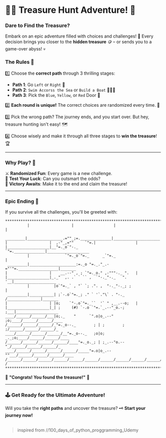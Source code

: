 # 🏴‍☠️ **Treasure Hunt Adventure!** 💎  

### **Dare to Find the Treasure?**  
Embark on an epic adventure filled with choices and challenges! 🚪 Every decision brings you closer to the **hidden treasure** 🪙 – or sends you to a game-over abyss! 💀  

### **The Rules** 📜  
1️⃣ Choose the **correct path** through 3 thrilling stages:  
   - **Path 1**: Go `Left` or `Right` 🔀  
   - **Path 2**: `Swim Accorss the Sea` or `Build a Boat` 🏊‍♂️🔨  
   - **Path 3**: Pick the `Blue`, `Yellow`, or `Red` Door 🎨  

2️⃣ **Each round is unique!** The correct choices are randomized every time. 🎲  

3️⃣ Pick the wrong path? The journey ends, and you start over. But hey, treasure hunting isn't easy! 🗺️  

4️⃣ Choose wisely and make it through all three stages to **win the treasure**! 🏆  

---

### **Why Play?** 🌟  
⚔️ **Randomized Fun**: Every game is a new challenge.  
🧠 **Test Your Luck**: Can you outsmart the odds?  
🎉 **Victory Awaits**: Make it to the end and claim the treasure!  

---

### **Epic Ending** 🌈  

If you survive all the challenges, you'll be greeted with:  

```  
*******************************************************************************
          |                   |                  |                     |
 _________|________________.=""_;=.______________|_____________________|_______
|                   |  ,-"_,=""     `"=.|                  |
|___________________|__"=._o`"-._        `"=.______________|___________________
          |                `"=._o`"=._      _`"=._                     |
 _________|_____________________:=._o "=._."_.-="'"=.__________________|_______
|                   |    __.--" , ; `"=._o." ,-"""-._ ".   |
|___________________|_._"  ,. .` ` `` ,  `"-._"-._   ". '__|___________________
          |           |o`"=._` , "` `; .". ,  "-._"-._; ;              |
 _________|___________| ;`-.o`"=._; ." ` '`."\` . "-._ /_______________|_______
|                   | |o;    `"-.o`"=._``  '` " ,__.--o;   |
|___________________|_| ;     (#) `-.o `"=.`_.--"_o.-; ;___|___________________
____/______/______/___|o;._    "      `".o|o_.--"    ;o;____/______/______/____
/______/______/______/_"=._o--._        ; | ;        ; ;/______/______/______/_
____/______/______/______/__"=._o--._   ;o|o;     _._;o;____/______/______/____
/______/______/______/______/____"=._o._; | ;_.--"o.--"_/______/______/______/_
____/______/______/______/______/_____"=.o|o_.--""___/______/______/______/____
/______/______/______/______/______/______/______/______/______/______/_____ /
*******************************************************************************
```  

🎊 **"Congrats! You found the treasure!"** 🎊  

---

### 🕹️ **Get Ready for the Ultimate Adventure!**  
Will you take the **right paths** and uncover the treasure? 🗝️ **Start your journey now!**
<br>
<br>

>inspired from //100_days_of_python_proggramming_Udemy
